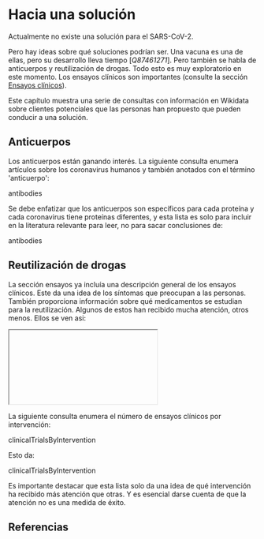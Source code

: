 # Hacia una solución

Actualmente no existe una solución para el SARS-CoV-2.

Pero hay ideas sobre qué soluciones podrían ser. Una vacuna es una de ellas, pero su desarrollo lleva tiempo [<cite>Q87461271</cite>]. Pero también se habla de anticuerpos y reutilización de drogas. Todo esto es muy exploratorio en este momento. Los ensayos clínicos son importantes (consulte la sección [Ensayos clínicos](https://egonw.github.io/SARS-CoV-2-Queries/es/covid.html#clinical-trials)).

Este capítulo muestra una serie de consultas con información en Wikidata sobre clientes potenciales que las personas han propuesto que pueden conducir a una solución.

## Anticuerpos

Los anticuerpos están ganando interés. La siguiente consulta enumera artículos sobre los coronavirus humanos y también anotados con el término '<topic>anticuerpo</topic>':

<sparql>antibodies</sparql>

Se debe enfatizar que los anticuerpos son específicos para cada proteína y cada coronavirus tiene proteínas diferentes, y esta lista es solo para incluir en la literatura relevante para leer, no para sacar conclusiones de:

<out limit="15">antibodies</out>

## Reutilización de drogas

La sección <xref>ensayos</xref> ya incluía una descripción general de los ensayos clínicos.
Este da una idea de los síntomas que preocupan a las personas. También proporciona información sobre qué <topic>medicamentos</topic> se estudian para la <topic>reutilización</topic>.
Algunos de estos han recibido mucha atención, otros menos. Ellos se ven asi:

<iframe>interventionStructures</iframe>

La siguiente consulta enumera el número de ensayos clínicos por <topic>intervención</topic>:

<sparql>clinicalTrialsByIntervention</sparql>

Esto da:

<out limit="15">clinicalTrialsByIntervention</out>

Es importante destacar que esta lista solo da una idea de qué intervención ha recibido más atención que otras. Y es esencial darse cuenta de que la atención no es una medida de éxito.

## Referencias

<references/>

